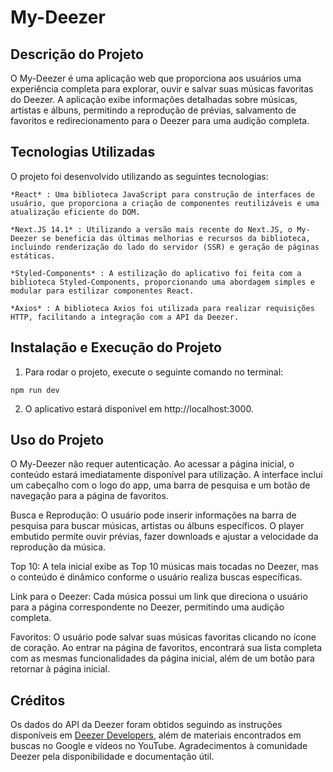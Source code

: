 # My-Deezer

## Descrição do Projeto

O My-Deezer é uma aplicação web que proporciona aos usuários uma experiência completa para explorar, ouvir e salvar suas músicas favoritas do Deezer. A aplicação exibe informações detalhadas sobre músicas, artistas e álbuns, permitindo a reprodução de prévias, salvamento de favoritos e redirecionamento para o Deezer para uma audição completa.

## Tecnologias Utilizadas

O projeto foi desenvolvido utilizando as seguintes tecnologias:

    *React* : Uma biblioteca JavaScript para construção de interfaces de usuário, que proporciona a criação de componentes reutilizáveis e uma atualização eficiente do DOM.

    *Next.JS 14.1* : Utilizando a versão mais recente do Next.JS, o My-Deezer se beneficia das últimas melhorias e recursos da biblioteca, incluindo renderização do lado do servidor (SSR) e geração de páginas estáticas.

    *Styled-Components* : A estilização do aplicativo foi feita com a biblioteca Styled-Components, proporcionando uma abordagem simples e modular para estilizar componentes React.

    *Axios* : A biblioteca Axios foi utilizada para realizar requisições HTTP, facilitando a integração com a API da Deezer.

## Instalação e Execução do Projeto

1. Para rodar o projeto, execute o seguinte comando no terminal:

`npm run dev`

2. O aplicativo estará disponível em http://localhost:3000.
   
## Uso do Projeto

O My-Deezer não requer autenticação. Ao acessar a página inicial, o conteúdo estará imediatamente disponível para utilização. A interface inclui um cabeçalho com o logo do app, uma barra de pesquisa e um botão de navegação para a página de favoritos.

Busca e Reprodução: O usuário pode inserir informações na barra de pesquisa para buscar músicas, artistas ou álbuns específicos. O player embutido permite ouvir prévias, fazer downloads e ajustar a velocidade da reprodução da música.

Top 10: A tela inicial exibe as Top 10 músicas mais tocadas no Deezer, mas o conteúdo é dinâmico conforme o usuário realiza buscas específicas.

Link para o Deezer: Cada música possui um link que direciona o usuário para a página correspondente no Deezer, permitindo uma audição completa.

Favoritos: O usuário pode salvar suas músicas favoritas clicando no ícone de coração. Ao entrar na página de favoritos, encontrará sua lista completa com as mesmas funcionalidades da página inicial, além de um botão para retornar à página inicial.

##  Créditos

Os dados do API da Deezer foram obtidos seguindo as instruções disponíveis em [Deezer Developers](https://developers.deezer.com/), além de materiais encontrados em buscas no Google e vídeos no YouTube.
Agradecimentos à comunidade Deezer pela disponibilidade e documentação útil.

